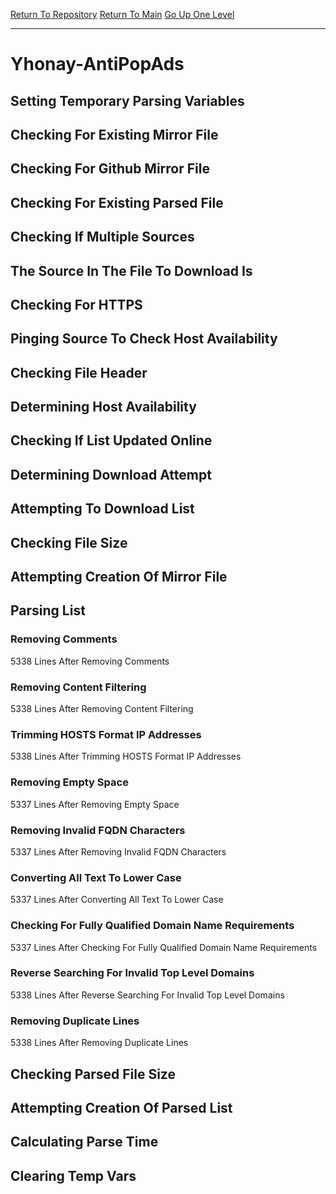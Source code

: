 [Return To Repository](https://github.com/deathbybandaid/piholeparser/)
[Return To Main](https://github.com/deathbybandaid/piholeparser/blob/master/RecentRunLogs/Mainlog.md)
[Go Up One Level](https://github.com/deathbybandaid/piholeparser/blob/master/RecentRunLogs/TopLevelScripts/30-Processing-Blacklists.md)
____________________________________
# Yhonay-AntiPopAds
## Setting Temporary Parsing Variables
## Checking For Existing Mirror File
## Checking For Github Mirror File
## Checking For Existing Parsed File
## Checking If Multiple Sources
## The Source In The File To Download Is
## Checking For HTTPS
## Pinging Source To Check Host Availability
## Checking File Header
## Determining Host Availability
## Checking If List Updated Online
## Determining Download Attempt
## Attempting To Download List
## Checking File Size
## Attempting Creation Of Mirror File
## Parsing List
### Removing Comments
5338 Lines After Removing Comments
### Removing Content Filtering
5338 Lines After Removing Content Filtering
### Trimming HOSTS Format IP Addresses
5338 Lines After Trimming HOSTS Format IP Addresses
### Removing Empty Space
5337 Lines After Removing Empty Space
### Removing Invalid FQDN Characters
5337 Lines After Removing Invalid FQDN Characters
### Converting All Text To Lower Case
5337 Lines After Converting All Text To Lower Case
### Checking For Fully Qualified Domain Name Requirements
5337 Lines After Checking For Fully Qualified Domain Name Requirements
### Reverse Searching For Invalid Top Level Domains
5338 Lines After Reverse Searching For Invalid Top Level Domains
### Removing Duplicate Lines
5338 Lines After Removing Duplicate Lines
## Checking Parsed File Size
## Attempting Creation Of Parsed List
## Calculating Parse Time
## Clearing Temp Vars
